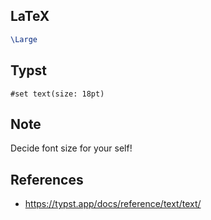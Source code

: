 ## LaTeX

```latex
\Large
```



## Typst

```typst
#set text(size: 18pt)
```



## Note

Decide font size for your self!



## References

- https://typst.app/docs/reference/text/text/

